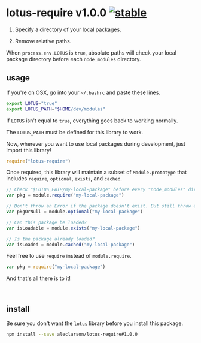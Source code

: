 
# lotus-require v1.0.0 [![stable](http://badges.github.io/stability-badges/dist/stable.svg)](http://github.com/badges/stability-badges)

1. Specify a directory of your local packages.

2. Remove relative paths. 

When `process.env.LOTUS` is `true`, absolute paths will check your local package directory before each `node_modules` directory.

usage
-----

If you're on OSX, go into your `~/.bashrc` and paste these lines.

```sh
export LOTUS="true"
export LOTUS_PATH="$HOME/dev/modules"
```

If `LOTUS` isn't equal to `true`, everything goes back to working normally.

The `LOTUS_PATH` must be defined for this library to work.

Now, wherever you want to use local packages during development, just import this library!

```JavaScript
require("lotus-require")
```

Once required, this library will maintain a subset of `Module.prototype` that includes `require`, `optional`, `exists`, and `cached`.

```JavaScript
// Check "$LOTUS_PATH/my-local-package" before every "node_modules" directory.
var pkg = module.require("my-local-package")

// Don't throw an Error if the package doesn't exist. But still throw an Error if something else goes wrong.
var pkgOrNull = module.optional("my-local-package")

// Can this package be loaded?
var isLoadable = module.exists("my-local-package")

// Is the package already loaded?
var isLoaded = module.cached("my-local-package")
```

Feel free to use `require` instead of `module.require`.

```JavaScript
var pkg = require("my-local-package")
```

And that's all there is to it!

&nbsp;

install
-------

Be sure you don't want the [`lotus`](https://github.com/aleclarson/lotus) library before you install this package.

```sh
npm install --save aleclarson/lotus-require#1.0.0
```
